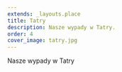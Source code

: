 ```yaml
---
extends: _layouts.place
title: Tatry
description: Nasze wypady w Tatry.
order: 4
cover_image: tatry.jpg
---
```


Nasze wypady w Tatry